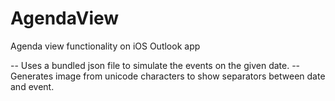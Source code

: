 # AgendaView
Agenda view functionality on iOS Outlook app

-- Uses a bundled json file to simulate the events on the given date.
-- Generates image from unicode characters to show separators between date and event.
